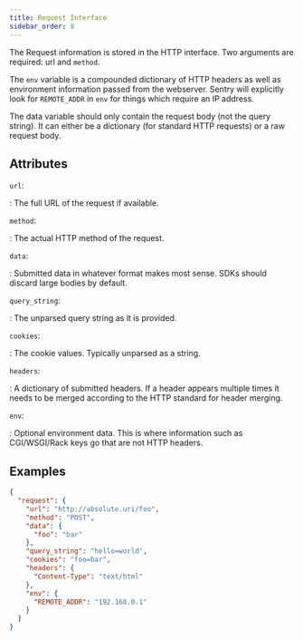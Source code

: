 ```yaml
---
title: Request Interface
sidebar_order: 8
---
```


The Request information is stored in the HTTP interface. Two arguments are
required: url and `method`.

The `env` variable is a compounded dictionary of HTTP headers as well as
environment information passed from the webserver. Sentry will explicitly look
for `REMOTE_ADDR` in `env` for things which require an IP address.

The data variable should only contain the request body (not the query string).
It can either be a dictionary (for standard HTTP requests) or a raw request
body.

## Attributes

`url`:

: The full URL of the request if available.

`method`:

: The actual HTTP method of the request.

`data`:

: Submitted data in whatever format makes most sense. SDKs should discard large
  bodies by default.

`query_string`:

: The unparsed query string as it is provided.

`cookies`:

: The cookie values. Typically unparsed as a string.

`headers`:

: A dictionary of submitted headers. If a header appears multiple times it needs
  to be merged according to the HTTP standard for header merging.

`env`:

: Optional environment data. This is where information such as CGI/WSGI/Rack
  keys go that are not HTTP headers.

## Examples

```json
{
  "request": {
    "url": "http://absolute.uri/foo",
    "method": "POST",
    "data": {
      "foo": "bar"
    },
    "query_string": "hello=world",
    "cookies": "foo=bar",
    "headers": {
      "Content-Type": "text/html"
    },
    "env": {
      "REMOTE_ADDR": "192.168.0.1"
    }
  }
}
```
